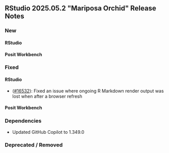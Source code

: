 ## RStudio 2025.05.2 "Mariposa Orchid" Release Notes

### New

#### RStudio

#### Posit Workbench

### Fixed

#### RStudio

- ([#16532](https://github.com/rstudio/rstudio/issues/16352)): Fixed an issue where ongoing R Markdown render output was lost when after a browser refresh

#### Posit Workbench

### Dependencies

- Updated GitHub Copilot to 1.349.0

### Deprecated / Removed
